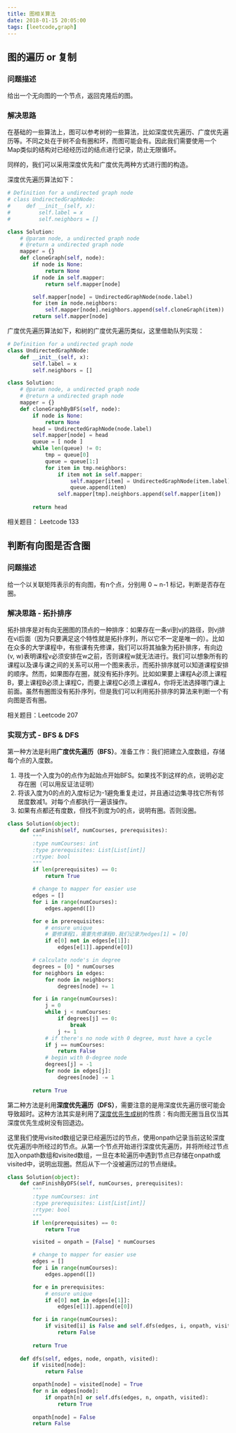 ```yaml
---
title: 图相关算法
date: 2018-01-15 20:05:00
tags: [leetcode,graph]
---
```


## 图的遍历 or 复制

### 问题描述

给出一个无向图的一个节点，返回克隆后的图。

### 解决思路

在基础的一些算法上，图可以参考树的一些算法，比如深度优先遍历、广度优先遍历等。不同之处在于树不会有圈和环，而图可能会有。因此我们需要使用一个Map类似的结构对已经经历过的结点进行记录，防止无限循环。

同样的，我们可以采用深度优先和广度优先两种方式进行图的构造。

深度优先遍历算法如下：

```python
# Definition for a undirected graph node
# class UndirectedGraphNode:
#     def __init__(self, x):
#         self.label = x
#         self.neighbors = []

class Solution:
    # @param node, a undirected graph node
    # @return a undirected graph node
    mapper = {}
    def cloneGraph(self, node):
        if node is None:
            return None
        if node in self.mapper:
            return self.mapper[node]

        self.mapper[node] = UndirectedGraphNode(node.label)
        for item in node.neighbors:
            self.mapper[node].neighbors.append(self.cloneGraph(item))
        return self.mapper[node]
```

广度优先遍历算法如下，和树的广度优先遍历类似，这里借助队列实现：

```python
# Definition for a undirected graph node
class UndirectedGraphNode:
    def __init__(self, x):
        self.label = x
        self.neighbors = []

class Solution:
    # @param node, a undirected graph node
    # @return a undirected graph node
    mapper = {}
    def cloneGraphByBFS(self, node):
        if node is None:
            return None
        head = UndirectedGraphNode(node.label)
        self.mapper[node] = head
        queue = [ node ]
        while len(queue) != 0:
            tmp = queue[0]
            queue = queue[1:]
            for item in tmp.neighbors:
                if item not in self.mapper:
                    self.mapper[item] = UndirectedGraphNode(item.label)
                    queue.append(item)
                self.mapper[tmp].neighbors.append(self.mapper[item])
        
        return head
```



相关题目： Leetcode 133

## 判断有向图是否含圈

### 问题描述

给一个以关联矩阵表示的有向图，有n个点，分别用 0 ~ n-1 标记，判断是否存在圈。

### 解决思路 - 拓扑排序

拓扑排序是对有向无圈图的顶点的一种排序：如果存在一条vi到vj的路径，则vj排在vi后面（因为只要满足这个特性就是拓扑序列，所以它不一定是唯一的）。比如在众多的大学课程中，有些课有先修课，我们可以将其抽象为拓扑排序，有向边(v, w)表明课程v必须安排在w之前，否则课程w就无法进行。我们可以想象所有的课程以及课与课之间的关系可以用一个图来表示，而拓扑排序就可以知道课程安排的顺序。然而，如果图存在圈，就没有拓扑序列。比如如果要上课程A必须上课程B，要上课程B必须上课程C，而要上课程C必须上课程A，你将无法选择哪门课上前面。虽然有圈图没有拓扑序列，但是我们可以利用拓扑排序的算法来判断一个有向图是否有圈。

相关题目：Leetcode 207

### 实现方式 - BFS & DFS

第一种方法是利用**广度优先遍历（BFS）**。准备工作：我们把建立入度数组，存储每个点的入度数。

1. 寻找一个入度为0的点作为起始点开始BFS。如果找不到这样的点，说明必定存在圈（可以用反证法证明）
2. 将该入度为0的点的入度标记为-1避免重复走过，并且通过边集寻找它所有邻居度数减1。对每个点都执行一遍该操作。
3. 如果有点都还有度数，但找不到度为0的点，说明有圈。否则没圈。

```python
class Solution(object):
    def canFinish(self, numCourses, prerequisites):
        """
        :type numCourses: int
        :type prerequisites: List[List[int]]
        :rtype: bool
        """
        if len(prerequisites) == 0:
            return True

        # change to mapper for easier use
        edges = []
        for i in range(numCourses):
            edges.append([])

        for e in prerequisites:
            # ensure unique
            # 要修课程1，需要先修课程0.我们记录为edges[1] = [0]
            if e[0] not in edges[e[1]]:
                edges[e[1]].append(e[0])

        # calculate node's in degree
        degrees = [0] * numCourses
        for neighbors in edges:
            for node in neighbors:
                degrees[node] += 1

        for i in range(numCourses):
            j = 0
            while j < numCourses:
                if degrees[j] == 0:
                    break
                j += 1
            # if there's no node with 0 degree, must have a cycle
            if j == numCourses:
                return False
            # begin with 0-degree node
            degrees[j] = -1
            for node in edges[j]:
                degrees[node] -= 1
        
        return True
```

第二种方法是利用**深度优先遍历（DFS）**，需要注意的是用深度优先遍历很可能会导致超时。这种方法其实是利用了[深度优先生成树](https://www.cnblogs.com/llhthinker/p/4954082.html)的性质：有向图无圈当且仅当其深度优先生成树没有回退边。

这里我们使用visited数组记录已经遍历过的节点，使用onpath记录当前这轮深度优先遍历中所经过的节点。从第一个节点开始进行深度优先遍历，并将所经过节点加入onpath数组和visited数组，一旦在本轮遍历中遇到节点已存储在onpath或visited中，说明出现圈。然后从下一个没被遍历过的节点继续。

```python
class Solution(object):
    def canFinishByDFS(self, numCourses, prerequisites):
        """
        :type numCourses: int
        :type prerequisites: List[List[int]]
        :rtype: bool
        """
        if len(prerequisites) == 0:
            return True

        visited = onpath = [False] * numCourses

        # change to mapper for easier use
        edges = []
        for i in range(numCourses):
            edges.append([])

        for e in prerequisites:
            # ensure unique
            if e[0] not in edges[e[1]]:
                edges[e[1]].append(e[0])

        for i in range(numCourses):
            if visited[i] is False and self.dfs(edges, i, onpath, visited):
                return False
        
        return True
    
    def dfs(self, edges, node, onpath, visited):
        if visited[node]:
            return False

        onpath[node] = visited[node] = True
        for n in edges[node]:
            if onpath[n] or self.dfs(edges, n, onpath, visited):
                return True
        
        onpath[node] = False
        return False
```

